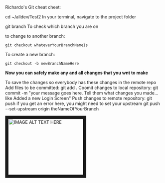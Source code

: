 Richardo's Git cheat cheet:


cd ~/alldev/Test2 			 In your terminal, navigate to the project folder

git branch					To check which branch you are on

to change to another branch:

	git checkout whateverYourBranchNameIs
	
To create a new branch:

	git checkout -b newBranchNameHere
	
**Now you can safely make any and all changes that you wnt to make**

To save the changes so everybody has these changes in the remote repo
Add files to be committed:
	git add .
Coomit changes to local repository:
	git commit -m "your message goes here. Tell them what changes you made... like Added a new Login Screen"
Push changes to remote repository:
	git push
if you get an error here, you might need to set your upstream
	git push --set-upstream origin theNameOfYourBranch

<a href="http://www.youtube.com/watch?feature=player_embedded&v=GhQdlIFylQ8
" target="_blank"><img src="http://img.youtube.com/vi/GhQdlIFylQ8/0.jpg" 
alt="IMAGE ALT TEXT HERE" width="240" height="180" border="10" /></a>

